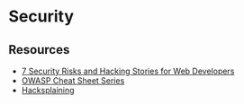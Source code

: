 # Security

## Resources

- [7 Security Risks and Hacking Stories for Web Developers](https://www.youtube.com/watch?v=4YOpILi9Oxs)
- [OWASP Cheat Sheet Series](https://cheatsheetseries.owasp.org/)
- [Hacksplaining](https://www.hacksplaining.com/lessons)
